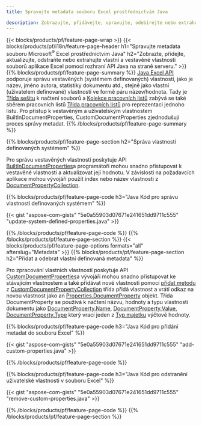 ```yaml
---
title: Spravujte metadata souboru Excel prostřednictvím Java

description: Zobrazujte, přidávejte, upravujte, odebírejte nebo extrahujte metadata souborů Excel pomocí několika řádků kódu Java
---
```

{{< blocks/products/pf/feature-page-wrap >}}
{{< blocks/products/pf/i18n/feature-page-header h1="Spravujte metadata souboru Microsoft<sup>&reg;</sup> Excel prostřednictvím Java" h2="Zobrazte, přidejte, aktualizujte, odstraňte nebo extrahujte vlastní a vestavěné vlastnosti souborů aplikace Excel pomocí rozhraní API Java na straně serveru." >}}
{{% blocks/products/pf/feature-page-summary %}}
[Java Excel API](/cells/java/) podporuje správu vestavěných (systémem definovaných) vlastností, jako je název, jméno autora, statistiky dokumentu atd., stejně jako vlastní (uživatelem definované) vlastnosti ve formě páru název/hodnota. Tady je [Třída sešitu](https://reference.aspose.com/cells/java/com.aspose.cells/Workbook) k načtení souborů a [Kolekce pracovních listů](https://reference.aspose.com/cells/java/com.aspose.cells/WorksheetCollection) zabývá se také sběrem pracovních listů [Třída pracovních listů](https://reference.aspose.com/cells/java/com.aspose.cells/Worksheet) pro reprezentaci jednoho listu. Pro přístup k vestavěným a uživatelským vlastnostem BuiltInDocumentProperties, CustomDocumentProperties zjednodušují proces správy metadat. 
{{% /blocks/products/pf/feature-page-summary %}}

{{% blocks/products/pf/feature-page-section h2="Správa vlastností definovaných systémem" %}}

Pro správu vestavěných vlastností poskytuje API [BuiltInDocumentProperties](https://reference.aspose.com/cells/java/com.aspose.cells/worksheetcollection#BuiltInDocumentProperties)a programátoři mohou snadno přistupovat k vestavěné vlastnosti a aktualizovat její hodnotu. V závislosti na požadavcích aplikace mohou vývojáři použít index nebo název vlastnosti z [DocumentPropertyCollection](https://reference.aspose.com/cells/java/com.aspose.cells/DocumentPropertyCollection). 

{{% blocks/products/pf/feature-page-code h3="Java Kód pro správu vlastností definovaných systémem" %}}

{{< gist "aspose-com-gists" "5e0a55903d07671e241651dd9711c555" "update-system-defined-properties.java" >}}

{{% /blocks/products/pf/feature-page-code %}}
{{% /blocks/products/pf/feature-page-section %}}
{{< blocks/products/pf/feature-page-options formats="all" afterslug="Metadata" >}}
{{% blocks/products/pf/feature-page-section h2="Přidat a odebrat vlastní definovaná metadata" %}}

Pro zpracování vlastních vlastností poskytuje API [CustomDocumentProperties](https://reference.aspose.com/cells/java/com.aspose.cells/worksheetcollection#CustomDocumentProperties)a vývojáři mohou snadno přistupovat ke stávajícím vlastnostem a také přidávat nové vlastnosti pomocí [přidat metodu](https://reference.aspose.com/cells/java/com.aspose.cells/customdocumentpropertycollection#add(java.lang.String,%20boolean)) z [CustomDocumentPropertyCollection](https://reference.aspose.com/cells/java/com.aspose.cells/CustomDocumentPropertyCollection) třída přidá vlastnost a vrátí odkaz na novou vlastnost jako an [Properties.DocumentProperty](https://reference.aspose.com/cells/java/com.aspose.cells/DocumentProperty) objekt. Třída DocumentProperty se používá k načtení názvu, hodnoty a typu vlastnosti dokumentu jako [DocumentProperty.Name](https://reference.aspose.com/cells/java/com.aspose.cells/documentproperty#Name), [DocumentProperty.Value](https://reference.aspose.com/cells/java/com.aspose.cells/documentproperty#Value),  [DocumentProperty.Type](https://reference.aspose.com/cells/java/com.aspose.cells/documentproperty#Type) který vrací jeden z [Typ majetku](https://reference.aspose.com/cells/java/com.aspose.cells/PropertyType) výčtové hodnoty. 
 
{{% blocks/products/pf/feature-page-code h3="Java Kód pro přidání metadat do souboru Excel" %}}

{{< gist "aspose-com-gists" "5e0a55903d07671e241651dd9711c555" "add-custom-properties.java" >}}

{{% /blocks/products/pf/feature-page-code %}}


{{% blocks/products/pf/feature-page-code h3="Java Kód pro odstranění uživatelské vlastnosti v souboru Excel" %}}

{{< gist "aspose-com-gists" "5e0a55903d07671e241651dd9711c555" "remove-custom-properties.java" >}}

{{% /blocks/products/pf/feature-page-code %}}
{{% /blocks/products/pf/feature-page-section %}}
